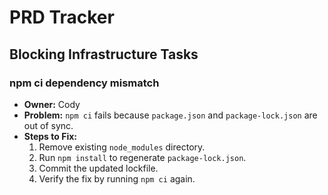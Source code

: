 # PRD Tracker

## Blocking Infrastructure Tasks

### npm ci dependency mismatch
- **Owner:** Cody
- **Problem:** `npm ci` fails because `package.json` and `package-lock.json` are out of sync.
- **Steps to Fix:**
  1. Remove existing `node_modules` directory.
  2. Run `npm install` to regenerate `package-lock.json`.
  3. Commit the updated lockfile.
  4. Verify the fix by running `npm ci` again.
